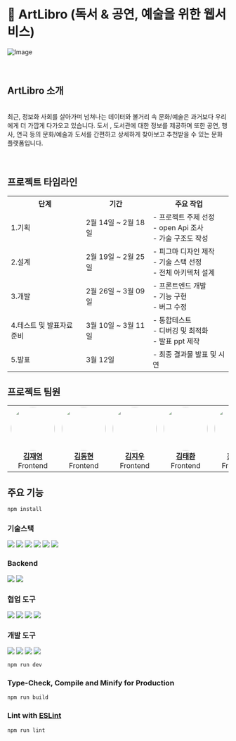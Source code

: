 # 📖 ArtLibro (독서 & 공연, 예술을 위한 웹서비스)

![Image](https://github.com/user-attachments/assets/5fc690f9-7d98-465b-8862-2c7e473bc7bb)
<br>
<br>
<br>
## ArtLibro 소개 
<br>
최근, 정보화 사회를 살아가며 넘쳐나는 데이터와 볼거리 속 문화/예술은 과거보다 우리에게 더 가깝게 다가오고 있습니다. 
도서 , 도서관에 대한 정보를 제공하며 또한 공연, 행사, 연극 등의 문화/예술과 도서를 간편하고 상세하게 찾아보고 추천받을 수 있는 
문화 플랫폼입니다.
<br>
<br>
<br>

## 프로젝트 타임라인

<table>
  <tr>
    <th>단계</th>
    <th>기간</th>
    <th>주요 작업</th>
  </tr>
  <tr>
    <td >1.기획</td>
    <td  >2월 14일 ~ 2월 18일</td>
    <td>
     <div> - 프로젝트 주제 선정 </div>
     <div> - open Api 조사 </div>
     <div> - 가술 구조도 작성 </div>
  </td>
  </tr>
  <tr>
 <tr>
    <td>2.설계</td>
    <td >2월 19일 ~ 2월 25일</td>
    <td>
     <div> - 피그마 디자인 제작 </div>
     <div> - 기술 스택 선정 </div>
     <div> - 전체 아키텍처 설계 </div>
  </td>
  </tr>
   <tr>
    <td >3.개발</td>
    <td >2월 26일 ~ 3월 09일</td>
    <td>
     <div> - 프론트엔드 개발 </div>
     <div> - 기능 구현 </div>
     <div> - 버그 수정 </div>
  </td>
  </tr>
    <tr>
    <td>4.테스트 및 발표자료준비</td>
    <td>3월 10일 ~ 3월 11일</td>
    <td>
     <div> - 통합테스트 </div>
     <div> - 디버깅 및 최적화 </div>
      <div> - 발표 ppt 제작 </div>
  </td>
  </tr>
    <tr>
    <td>5.발표</td>
    <td >3월 12일</td>
    <td>
    - 최종 결과물 발표 및 시연
  </td>
  </tr>
</table>
 

## 프로젝트 팀원
<table>
  <tr>
    <td>
      <div style="text-align: center;">
        <img src="https://github.com/jaeyo03.png?size=100" width="100" style="border-radius:50%;"><br>
        <a href="https://github.com/jaeyo03"><strong>김재영</strong></a><br>
        Frontend
      </div>
    </td>
    <td>
      <div style="text-align: center;">
        <img src="https://github.com/kdh990315.png?size=100" width="100" style="border-radius:50%;"><br>
        <a href="https://github.com/kdh990315"><strong>김동현</strong></a><br>
        Frontend
      </div>
    </td>
    <td>
      <div style="text-align: center;">
        <img src="https://github.com/erase0250.png?size=100" width="100" style="border-radius:50%;"><br>
        <a href="https://github.com/erase0250"><strong>김지우</strong></a><br>
        Frontend
      </div>
    </td>
  <td>
      <div style="text-align: center;">
        <img src="https://github.com/aiden-328.png?size=100" width="100" style="border-radius:50%;"><br>
        <a href="https://github.com/aiden-328"><strong>김태환</strong></a><br>
        Frontend
      </div>
    </td>
    <td>
      <div style="text-align: center;">
        <img src="https://github.com/HO-NNE.png?size=100" width="100" style="border-radius:50%;"><br>
        <a href="https://github.com/HO-NNE"><strong>홍종희</strong></a><br>
        Frontend
      </div>
    </td>
  </tr>
</table>


## 주요 기능

```sh
npm install
```

### 기술스택
<p>
  <img src="https://img.shields.io/badge/JavaScript-F7DF1E?style=for-the-badge&logo=javascript&logoColor=black">
  <img src="https://img.shields.io/badge/vuejs-%2335495e.svg?style=for-the-badge&logo=vuedotjs&logoColor=%234FC08D">
  <img src="https://img.shields.io/badge/React Query-FF4154?style=for-the-badge&logo=react-query&logoColor=white">
  <img src="https://img.shields.io/badge/React Redux-764ABC?style=for-the-badge&logo=redux&logoColor=white">
  <img src="https://img.shields.io/badge/Axios-5A29E4?style=for-the-badge&logo=axios&logoColor=white">
  <img src="https://img.shields.io/badge/SASS-hotpink.svg?style=for-the-badge&logo=SASS&logoColor=white">
</p>

### **Backend**
<p>
  <img src="https://img.shields.io/badge/Supabase-3ECF8E?style=for-the-badge&logo=supabase&logoColor=white">
  <img src="https://img.shields.io/badge/Node.js-339933?style=for-the-badge&logo=node.js&logoColor=white">
</p>

### **협업 도구**
<p>
  <img src="https://img.shields.io/badge/Git-F05032?style=for-the-badge&logo=git&logoColor=white">
  <img src="https://img.shields.io/badge/GitHub-181717?style=for-the-badge&logo=github&logoColor=white">
  <img src="https://img.shields.io/badge/Notion-000000?style=for-the-badge&logo=notion&logoColor=white">
  <img src="https://img.shields.io/badge/Slack-4A154B?style=for-the-badge&logo=slack&logoColor=white">
</p>

### **개발 도구**
<p>
  <img src="https://img.shields.io/badge/VS Code-007ACC?style=for-the-badge&logo=visualstudiocode&logoColor=white">
  <img src="https://img.shields.io/badge/npm-CB3837?style=for-the-badge&logo=npm&logoColor=white">
  <img src="https://img.shields.io/badge/Prettier-F7B93E?style=for-the-badge&logo=prettier&logoColor=white">
  <img src="https://img.shields.io/badge/ESLint-4B32C3?style=for-the-badge&logo=eslint&logoColor=white">
</p>

```sh
npm run dev
```

### Type-Check, Compile and Minify for Production

```sh
npm run build
```

### Lint with [ESLint](https://eslint.org/)

```sh
npm run lint
```
